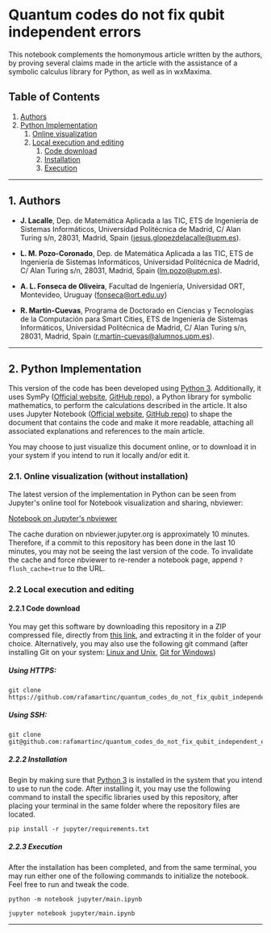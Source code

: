 # Quantum codes do not fix qubit independent errors

This notebook complements the homonymous article written by the authors, by proving several claims made in the article with the assistance of a symbolic calculus library for Python, as well as in wxMaxima.

## Table of Contents

1. [Authors](https://github.com/rafamartinc/qec_qip_5q#1-authors)
2. [Python Implementation](https://github.com/rafamartinc/qec_qip_5q#1-python-implementation)
    1. [Online visualization](https://github.com/rafamartinc/qec_qip_5q#2-1-online-visualization)
    2. [Local execution and editing](https://github.com/rafamartinc/qec_qip_5q#2-2-local-execution-and-editing)
        1. [Code download](https://github.com/rafamartinc/qec_qip_5q#2-2-1-code-download)
        2. [Installation](https://github.com/rafamartinc/qec_qip_5q#2-2-2-installation)
        3. [Execution](https://github.com/rafamartinc/qec_qip_5q#2-2-3-execution)

---

## 1. Authors

- **J. Lacalle**, Dep. de Matemática Aplicada a las TIC, ETS de Ingeniería de Sistemas Informáticos, Universidad Politécnica de Madrid, C/ Alan Turing s/n, 28031, Madrid, Spain ([jesus.glopezdelacalle@upm.es](mailto://jesus.glopezdelacalle@upm.es)).

- **L. M. Pozo-Coronado**, Dep. de Matemática Aplicada a las TIC, ETS de Ingeniería de Sistemas Informáticos, Universidad Politécnica de Madrid, C/ Alan Turing s/n, 28031, Madrid, Spain ([lm.pozo@upm.es](mailto://lm.pozo@upm.es)).

- **A. L. Fonseca de Oliveira**, Facultad de Ingeniería, Universidad ORT, Montevideo, Uruguay ([fonseca@ort.edu.uy](mailto://fonseca@ort.edu.uy))

- **R. Martin-Cuevas**, Programa de Doctorado en Ciencias y Tecnologías de la Computación para Smart Cities, ETS de Ingeniería de Sistemas Informáticos, Universidad Politécnica de Madrid, C/ Alan Turing s/n, 28031, Madrid, Spain ([r.martin-cuevas@alumnos.upm.es](mailto://r.martin-cuevas@alumnos.upm.es)).

---

## 2. Python Implementation

This version of the code has been developed using [Python 3](https://www.python.org/). Additionally, it uses SymPy ([Official website](https://www.sympy.org/en/index.html), [GitHub repo](https://github.com/sympy/sympy)), a Python library for symbolic mathematics, to perform the calculations described in the article. It also uses Jupyter Notebook ([Official website](https://jupyter.org/), [GitHub repo](https://github.com/jupyter/notebook)) to shape the document that contains the code and make it more readable, attaching all associated explanations and references to the main article.

You may choose to just visualize this document online, or to download it in your system if you intend to run it locally and/or edit it.

### 2.1. Online visualization (without installation)

The latest version of the implementation in Python can be seen from Jupyter's online tool for Notebook visualization and sharing, nbviewer:

[Notebook on Jupyter's nbviewer](https://nbviewer.jupyter.org/github/rafamartinc/quantum_codes_do_not_fix_qubit_independent_errors/blob/main/jupyter/main.ipynb)

The cache duration on nbviewer.jupyter.org is approximately 10 minutes. Therefore, if a commit to this repository has been done in the last 10 minutes, you may not be seeing the last version of the code. To invalidate the cache and force nbviewer to re-render a notebook page, append ```?flush_cache=true``` to the URL.


### 2.2 Local execution and editing

#### 2.2.1 Code download

You may get this software by downloading this repository in a ZIP compressed file, directly from [this link](https://github.com/rafamartinc/quantum_codes_do_not_fix_qubit_independent_errors/archive/main.zip), and extracting it in the folder of your choice. Alternatively, you may also use the following git command (after installing Git on your system: [Linux and Unix](https://git-scm.com/download/linux), [Git for Windows](https://gitforwindows.org/))

##### Using HTTPS:
```shell
git clone https://github.com/rafamartinc/quantum_codes_do_not_fix_qubit_independent_errors.git
```

##### Using SSH:
```shell
git clone git@github.com:rafamartinc/quantum_codes_do_not_fix_qubit_independent_errors.git
```


##### 2.2.2 Installation

Begin by making sure that [Python 3](https://www.python.org/) is installed in the system that you intend to use to run the code. After installing it, you may use the following command to install the specific libraries used by this repository, after placing your terminal in the same folder where the repository files are located.

```shell
pip install -r jupyter/requirements.txt
```

##### 2.2.3 Execution

After the installation has been completed, and from the same terminal, you may run either one of the following commands to initialize the notebook. Feel free to run and tweak the code.

```shell
python -m notebook jupyter/main.ipynb
```

```shell
jupyter notebook jupyter/main.ipynb
```

---